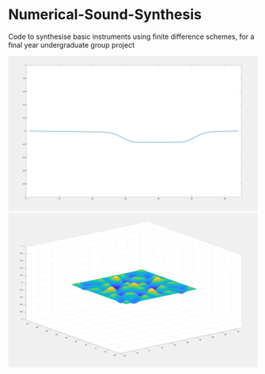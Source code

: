 # Numerical-Sound-Synthesis
Code to synthesise basic instruments using finite difference schemes, for a final year undergraduate group project

![alt text](https://github.com/owenby/Numerical-Sound-Synthesis/blob/master/Demos/Screenshot%202020-03-03%20at%2015.45.49.png)
![alt text](https://github.com/owenby/Numerical-Sound-Synthesis/blob/master/Demos/Screenshot%202020-03-03%20at%2015.35.09.png)
